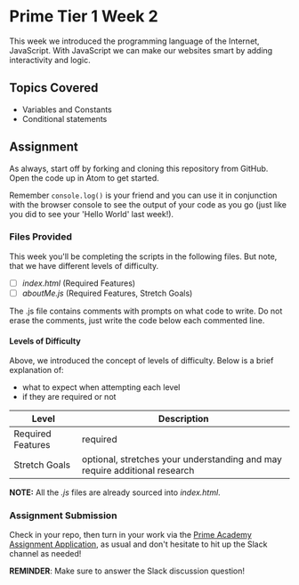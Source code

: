 # Prime Tier 1 Week 2

This week we introduced the programming language of the Internet, JavaScript. With JavaScript we can make our websites smart by adding interactivity and logic.

## Topics Covered
* Variables and Constants
* Conditional statements


## Assignment

As always, start off by forking and cloning this repository from GitHub. Open the code up in Atom to get started.

Remember `console.log()` is your friend and you can use it in conjunction with the browser console to see the output of your code as you go (just like you did to see your 'Hello World' last week!).

### Files Provided

This week you'll be completing the scripts in the following files. But note, that we have different levels of difficulty.

- [ ] *index.html* (Required Features)
- [ ] *aboutMe.js* (Required Features, Stretch Goals)

The .js file contains comments with prompts on what code to write. Do not erase the comments, just write the code below each commented line.

#### Levels of Difficulty

Above, we introduced the concept of levels of difficulty. Below is a brief explanation of:

* what to expect when attempting each level
* if they are required or not

Level | Description
--- | ---
Required Features | required
Stretch Goals | optional, stretches your understanding and may require additional research

**NOTE:** All the *.js* files are already sourced into *index.html*.

### Assignment Submission
Check in your repo, then turn in your work via the <a target="_blank" href="http://www.primeacademy.io/student/assignments">Prime Academy Assignment Application</a>, as usual and don't hesitate to hit up the Slack channel as needed!

**REMINDER**: Make sure to answer the Slack discussion question!
